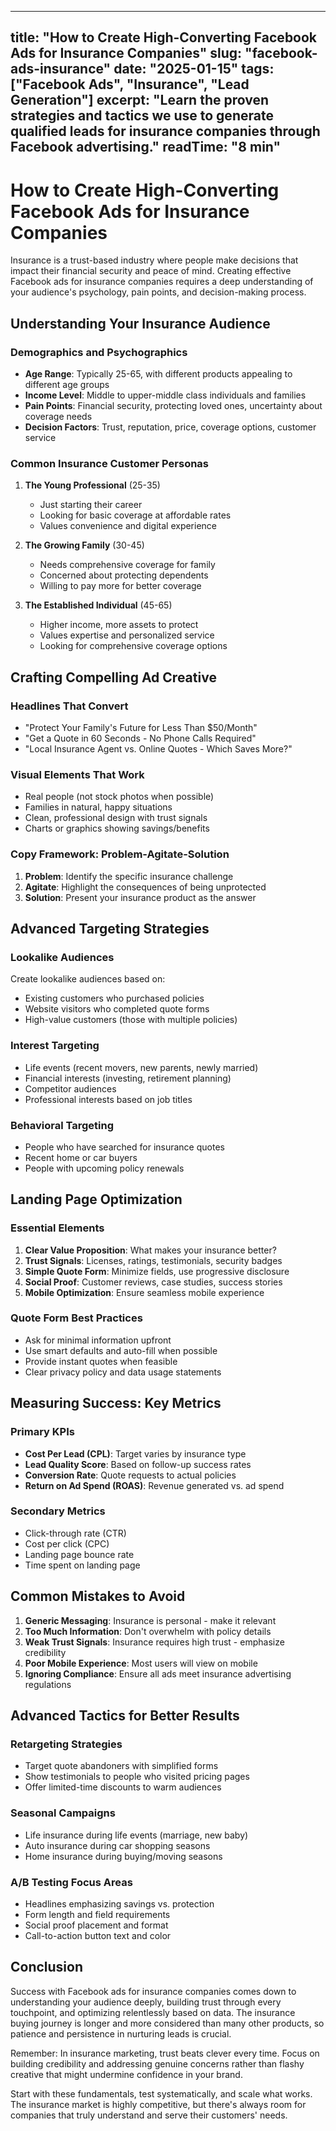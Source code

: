 
---
title: "How to Create High-Converting Facebook Ads for Insurance Companies"
slug: "facebook-ads-insurance"
date: "2025-01-15"
tags: ["Facebook Ads", "Insurance", "Lead Generation"]
excerpt: "Learn the proven strategies and tactics we use to generate qualified leads for insurance companies through Facebook advertising."
readTime: "8 min"
---

# How to Create High-Converting Facebook Ads for Insurance Companies

Insurance is a trust-based industry where people make decisions that impact their financial security and peace of mind. Creating effective Facebook ads for insurance companies requires a deep understanding of your audience's psychology, pain points, and decision-making process.

## Understanding Your Insurance Audience

### Demographics and Psychographics
- **Age Range**: Typically 25-65, with different products appealing to different age groups
- **Income Level**: Middle to upper-middle class individuals and families
- **Pain Points**: Financial security, protecting loved ones, uncertainty about coverage needs
- **Decision Factors**: Trust, reputation, price, coverage options, customer service

### Common Insurance Customer Personas

1. **The Young Professional** (25-35)
   - Just starting their career
   - Looking for basic coverage at affordable rates
   - Values convenience and digital experience

2. **The Growing Family** (30-45)
   - Needs comprehensive coverage for family
   - Concerned about protecting dependents
   - Willing to pay more for better coverage

3. **The Established Individual** (45-65)
   - Higher income, more assets to protect
   - Values expertise and personalized service
   - Looking for comprehensive coverage options

## Crafting Compelling Ad Creative

### Headlines That Convert
- "Protect Your Family's Future for Less Than $50/Month"
- "Get a Quote in 60 Seconds - No Phone Calls Required"
- "Local Insurance Agent vs. Online Quotes - Which Saves More?"

### Visual Elements That Work
- Real people (not stock photos when possible)
- Families in natural, happy situations
- Clean, professional design with trust signals
- Charts or graphics showing savings/benefits

### Copy Framework: Problem-Agitate-Solution
1. **Problem**: Identify the specific insurance challenge
2. **Agitate**: Highlight the consequences of being unprotected
3. **Solution**: Present your insurance product as the answer

## Advanced Targeting Strategies

### Lookalike Audiences
Create lookalike audiences based on:
- Existing customers who purchased policies
- Website visitors who completed quote forms
- High-value customers (those with multiple policies)

### Interest Targeting
- Life events (recent movers, new parents, newly married)
- Financial interests (investing, retirement planning)
- Competitor audiences
- Professional interests based on job titles

### Behavioral Targeting
- People who have searched for insurance quotes
- Recent home or car buyers
- People with upcoming policy renewals

## Landing Page Optimization

### Essential Elements
1. **Clear Value Proposition**: What makes your insurance better?
2. **Trust Signals**: Licenses, ratings, testimonials, security badges
3. **Simple Quote Form**: Minimize fields, use progressive disclosure
4. **Social Proof**: Customer reviews, case studies, success stories
5. **Mobile Optimization**: Ensure seamless mobile experience

### Quote Form Best Practices
- Ask for minimal information upfront
- Use smart defaults and auto-fill when possible
- Provide instant quotes when feasible
- Clear privacy policy and data usage statements

## Measuring Success: Key Metrics

### Primary KPIs
- **Cost Per Lead (CPL)**: Target varies by insurance type
- **Lead Quality Score**: Based on follow-up success rates
- **Conversion Rate**: Quote requests to actual policies
- **Return on Ad Spend (ROAS)**: Revenue generated vs. ad spend

### Secondary Metrics
- Click-through rate (CTR)
- Cost per click (CPC)
- Landing page bounce rate
- Time spent on landing page

## Common Mistakes to Avoid

1. **Generic Messaging**: Insurance is personal - make it relevant
2. **Too Much Information**: Don't overwhelm with policy details
3. **Weak Trust Signals**: Insurance requires high trust - emphasize credibility
4. **Poor Mobile Experience**: Most users will view on mobile
5. **Ignoring Compliance**: Ensure all ads meet insurance advertising regulations

## Advanced Tactics for Better Results

### Retargeting Strategies
- Target quote abandoners with simplified forms
- Show testimonials to people who visited pricing pages
- Offer limited-time discounts to warm audiences

### Seasonal Campaigns
- Life insurance during life events (marriage, new baby)
- Auto insurance during car shopping seasons
- Home insurance during buying/moving seasons

### A/B Testing Focus Areas
- Headlines emphasizing savings vs. protection
- Form length and field requirements
- Social proof placement and format
- Call-to-action button text and color

## Conclusion

Success with Facebook ads for insurance companies comes down to understanding your audience deeply, building trust through every touchpoint, and optimizing relentlessly based on data. The insurance buying journey is longer and more considered than many other products, so patience and persistence in nurturing leads is crucial.

Remember: In insurance marketing, trust beats clever every time. Focus on building credibility and addressing genuine concerns rather than flashy creative that might undermine confidence in your brand.

Start with these fundamentals, test systematically, and scale what works. The insurance market is highly competitive, but there's always room for companies that truly understand and serve their customers' needs.
